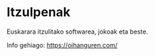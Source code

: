 Itzulpenak
==========

Euskarara itzulitako softwarea, jokoak eta beste.

Info gehiago: https://oihanguren.com/
